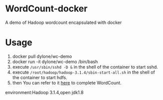 # WordCount-docker
A demo of Hadoop wordcount encapsulated with docker
# Usage
 1. docker pull dylone/wc-demo 
 2. docker run -it dylone/wc-demo /bin/bash
 3. execute `/usr/sbin/sshd -D &` in the shell of the container to start sshd.
 4. execute `/root/hadoop/hadoop-3.1.4/sbin-start-all.sh` in the shell of the container to start hdfs.
 5. then You can refer to it [here](https://hadoop.apache.org/docs/stable/hadoop-mapreduce-client/hadoop-mapreduce-client-core/MapReduceTutorial.html) to complete WordCount.
 
environment:Hadoop 3.1.4,open jdk1.8
